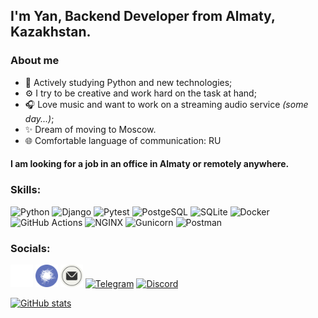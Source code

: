 ## I'm Yan, Backend Developer from Almaty, Kazakhstan.

### About me
- 📖 Actively studying Python and new technologies;
- ⚙️ I try to be creative and work hard on the task at hand;
- 🎧 Love music and want to work on a streaming audio service *(some day...)*;
- ✨ Dream of moving to Moscow.
- 🌐 Comfortable language of communication: RU
<!-- - 💻 Right now I’m working on several pet projects, which I will soon publish on GitHub -->

#### I am looking for a job in an office in Almaty or **remotely anywhere**.

### Skills:
![Python](https://img.shields.io/badge/-Python-3776AB?style=flat-square&logo=python&logoColor=white)
![Django](https://img.shields.io/badge/-Django-092E20?style=flat-square&logo=django&logoColor=white)
![Pytest](https://img.shields.io/badge/-Pytest-0A9EDC?style=flat-square&logo=pytest&logoColor=white)
![PostgeSQL](https://img.shields.io/badge/-PostgreSQL-4169E1?style=flat-square&logo=postgresql&logoColor=white)
![SQLite](https://img.shields.io/badge/-SQLite-003B57?style=flat-square&logo=sqlite&logoColor=white)
![Docker](https://img.shields.io/badge/-Docker-2496ED?style=flat-square&logo=docker&logoColor=white)
![GitHub Actions](https://img.shields.io/badge/-GitHub%20Actions-2088FF?style=flat-square&logo=github%20actions&logoColor=white)
![NGINX](https://img.shields.io/badge/-NGINX-009639?style=flat-square&logo=nginx&logoColor=white)
![Gunicorn](https://img.shields.io/badge/-gunicorn-499848?style=flat-square&logo=gunicorn&logoColor=white)
![Postman](https://img.shields.io/badge/-Postman-FF6C37?style=flat-square&logo=postman&logoColor=white)

### Socials:

<!-- Sample
<a href=""target="_blank" rel="noreferrer"><img src="" width="36" height="36" alt="" /></a>
-->

<p align="left">
<!-- GitHub -->
<a href="https://github.com/wiacze" target="_blank" rel="noreferrer"><img src="./icons/github-mark-white.svg" width="36" height="36" alt="GitHub" /></a>
<!-- Linkedin -->
<!-- <a href="https://www.linkedin.com/in/ян-языков-370793339/"target="_blank" rel="noreferrer"><img src="https://upload.wikimedia.org/wikipedia/commons/8/81/LinkedIn_icon.svg" width="36" height="36" alt="Linkedin" /></a> -->
<!-- Habr Career -->
<a href="https://career.habr.com/wiacze" target="_blank" rel="noreferrer"><img src="./icons/habr-career.svg" width="36" height="36" alt="" /></a>
<!-- Email -->
<a href="mailto:yan.yazykoff@ya.ru" target="_blank" rel="noreferrer"><img src="./icons/Email-Icon-SVG-Vector.svg" width="36" height="36" alt="YaMail" /></a>
<!-- Telegram -->
<a href="https://t.me/wiacze" target="_blank" rel="noreferrer"><img src="https://upload.wikimedia.org/wikipedia/commons/8/83/Telegram_2019_Logo.svg" width="36" height="36" alt="Telegram" /></a>
<!-- Discord -->
<a href="https://discordapp.com/users/441149722036797441/" target="_blank" rel="noreferrer"><img src="https://www.svgrepo.com/show/353655/discord-icon.svg" width="36" height="36" alt="Discord" /></a>
</p>


[![GitHub stats](https://github-readme-stats.vercel.app/api?username=wiacze&hide=contribs&show_icons=true&theme=nord)](https://github.com/anuraghazra/github-readme-stats)
